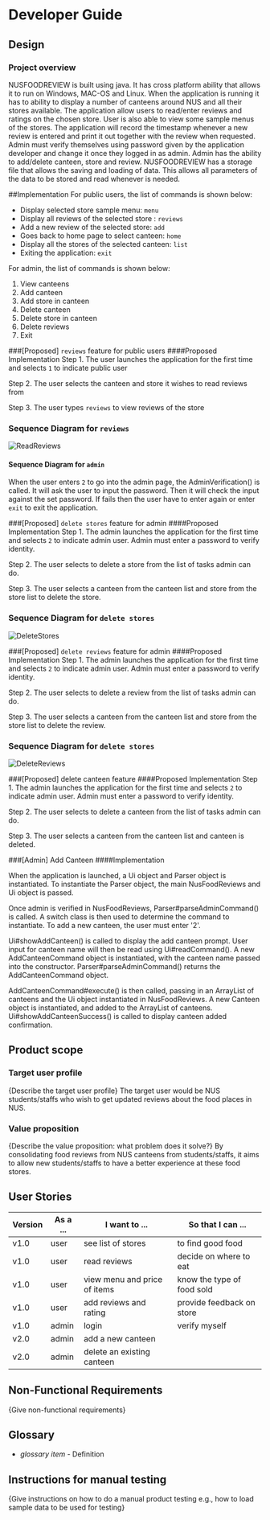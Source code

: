 # Developer Guide

## Design 

### Project overview

NUSFOODREVIEW is built using java. It has cross platform ability that allows it to run on Windows, MAC-OS and Linux. 
When the application is running it has to ability to display a number of canteens around NUS and all their stores available.
The application allow users to read/enter reviews and ratings on the chosen store. User is also able to view some sample 
menus of the stores. The application will record the timestamp whenever a new review is entered and print it out together 
with the review when requested. Admin must verify themselves using password given by the application developer and change 
it once they logged in as admin. Admin has the ability to add/delete canteen, store and review. NUSFOODREVIEW has a storage file
that allows the saving and loading of data. This allows all parameters of the data to be stored and read whenever is needed.

##Implementation
For public users, the list of commands is shown below:

* Display selected store sample menu: `menu`
* Display all reviews of the selected store : `reviews`
* Add a new review of the selected store: `add`
* Goes back to home page to select canteen: `home`
* Display all the stores of the selected canteen: `list`
* Exiting the application: `exit`

For admin, the list of commands is shown below:

 1. View canteens
 2. Add canteen
 3. Add store in canteen
 4. Delete canteen
 5. Delete store in canteen
 6. Delete reviews
 7. Exit

###[Proposed] `reviews` feature for public users
####Proposed Implementation
Step 1. The user launches the application for the first time and selects `1` to indicate public user

Step 2. The user selects the canteen and store it wishes to read reviews from

Step 3. The user types `reviews` to view reviews of the store
### Sequence Diagram for `reviews`
![ReadReviews](img/ReadReviews.png)

#### Sequence Diagram for `admin`
When the user enters `2` to go into the admin page, the AdminVerification() is called. It will ask the user to input 
the password. Then it will check the input against the set password. If fails then the user have to enter again or enter
`exit` to exit the application.

###[Proposed] `delete stores` feature for admin
####Proposed Implementation
Step 1. The admin launches the application for the first time and selects `2` to indicate admin user. Admin must enter a password to verify identity.

Step 2. The user selects to delete a store from the list of tasks admin can do.

Step 3. The user selects a canteen from the canteen list and store from the store list to delete the store.

### Sequence Diagram for `delete stores`
![DeleteStores](img/DeleteStores.png) 

###[Proposed] `delete reviews` feature for admin
####Proposed Implementation
Step 1. The admin launches the application for the first time and selects `2` to indicate admin user. Admin must enter a password to verify identity.

Step 2. The user selects to delete a review from the list of tasks admin can do.

Step 3. The user selects a canteen from the canteen list and store from the store list to delete the review.

### Sequence Diagram for `delete stores`
![DeleteReviews](img/DeleteReviews.png)

###[Proposed] delete canteen feature 
####Proposed Implementation
Step 1. The admin launches the application for the first time and selects `2` to indicate admin user. Admin must enter a password to verify identity.

Step 2. The user selects to delete a canteen from the list of tasks admin can do.

Step 3. The user selects a canteen from the canteen list and canteen is deleted.

###[Admin] Add Canteen
####Implementation

When the application is launched, a Ui object and Parser object is instantiated.
To instantiate the Parser object, the main NusFoodReviews and Ui object is passed.

Once admin is verified in NusFoodReviews, Parser#parseAdminCommand() is called.
A switch class is then used to determine the command to instantiate. 
To add a new canteen, the user must enter '2'. 

Ui#showAddCanteen() is called to display the add canteen prompt.
User input for canteen name will then be read using Ui#readCommand().
A new AddCanteenCommand object is instantiated, with the canteen name passed into the constructor.
Parser#parseAdminCommand() returns the AddCanteenCommand object.

AddCanteenCommand#execute() is then called, passing in 
an ArrayList of canteens and the Ui object instantiated in NusFoodReviews.
A new Canteen object is instantiated, and added to the ArrayList of canteens.
Ui#showAddCanteenSuccess() is called to display canteen added confirmation.


## Product scope
### Target user profile

{Describe the target user profile}
The target user would be NUS students/staffs who wish 
to get updated reviews about the food places in NUS.

### Value proposition

{Describe the value proposition: what problem does it solve?}
By consolidating food reviews from NUS canteens from students/staffs, 
it aims to allow new students/staffs to have a better experience at these food stores.

## User Stories

|Version| As a ... | I want to ... | So that I can ...|
|--------|----------|---------------|------------------|
|v1.0|user|see list of stores|to find good food|
|v1.0|user|read reviews|decide on where to eat|
|v1.0|user|view menu and price of items|know the type of food sold|
|v1.0|user|add reviews and rating|provide feedback on store|
|v1.0|admin|login|verify myself|
|v2.0|admin|add a new canteen
|v2.0|admin|delete an existing canteen




## Non-Functional Requirements

{Give non-functional requirements}

## Glossary

* *glossary item* - Definition

## Instructions for manual testing

{Give instructions on how to do a manual product testing e.g., how to load sample data to be used for testing}
